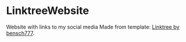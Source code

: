 # LinktreeWebsite
 
 Website with links to my social media
 Made from template: [Linktree by bensch777](https://github.com/bensch777/linktree).
 
